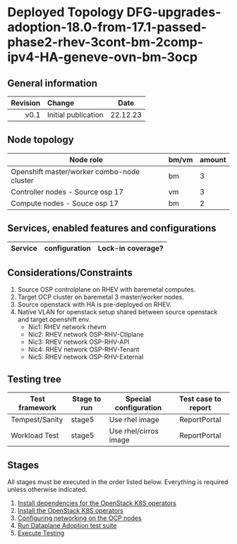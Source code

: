 # Deployed Topology DFG-upgrades-adoption-18.0-from-17.1-passed-phase2-rhev-3cont-bm-2comp-ipv4-HA-geneve-ovn-bm-3ocp

## General information

| Revision | Change                | Date             |
|--------: | :-------------------- | :--------------: |
| v0.1     | Initial publication   | 22.12.23      |

## Node topology
| Node role                                     | bm/vm | amount |
| --------------------------------------------- | ----- | ------ |
| Openshift master/worker combo-node cluster    | bm    | 3      |
| Controller nodes - Source osp 17              | vm    | 3      |
| Compute nodes    - Souce osp 17               | bm    | 2      |


## Services, enabled features and configurations
| Service                                     | configuration                                                 | Lock-in coverage?  |
| ------------------------------------------- | -------------------------------                               | ------------------ |

## Considerations/Constraints

1. Source OSP controlplane on RHEV with baremetal computes.
2. Target OCP cluster on baremetal 3 master/worker nodes.
2. Source openstack with HA is pre-deployed on RHEV.
3. Native VLAN for openstack setup shared between source openstack and target openshift env.
   - Nic1: RHEV network rhevm
   - Nic2: RHEV network OSP-RHV-Ctlplane
   - Nic3: RHEV network OSP-RHV-API
   - Nic4: RHEV network OSP-RHV-Tenant
   - Nic5: RHEV network OSP-RHV-External

## Testing tree

| Test framework   | Stage to run | Special configuration                 | Test case to report |
| ---------------- | ------------ | ---------------------                 | :-----------------: |
| Tempest/Sanity   | stage5       | Use rhel image                        | ReportPortal        |
| Workload Test    | stage5       | Use rhel/cirros image                 | ReportPortal        |

## Stages

All stages must be executed in the order listed below.  Everything is required unless otherwise indicated.

1. [Install dependencies for the OpenStack K8S operators](stage1)
2. [Install the OpenStack K8S operators](stage2)
3. [Configuring networking on the OCP nodes](stage3)
4. [Run Dataplane Adoption test suite](stage4)
5. [Execute Testing](stage5)
